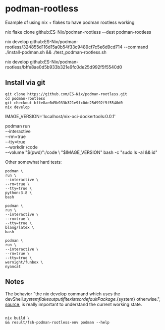 # podman-rootless
Example of using nix + flakes to have podman rootless working



nix flake clone github:ES-Nix/podman-rootless --dest podman-rootless

nix develop github:ES-Nix/podman-rootless/324855d116d15a0b54f33c9489cf7c5e6d9cd714 --command ./install-podman.sh && ./test_podman-rootless.sh

nix develop github:ES-Nix/podman-rootless/bffe8ae0d5b933b321e9fc0de25d992f5f5540d0


## Install via git

```
git clone https://github.com/ES-Nix/podman-rootless.git
cd podman-rootless
git checkout bffe8ae0d5b933b321e9fc0de25d992f5f5540d0
nix develop
```



IMAGE_VERSION='localhost/nix-oci-dockertools:0.0.1'

podman run \
--interactive \
--rm=true \
--tty=true \
--workdir /code \
--volume "$(pwd)":/code \
"$IMAGE_VERSION" bash -c "sudo ls -al && id"
 

Other somewhat hard tests:

```
podman \
run \
--interactive \
--rm=true \
--tty=true \
python:3.8 \
bash
```

```  
podman \
run \
--interactive \
--rm=true \
--tty=true \
blang/latex \
bash
```

```  
podman \
run \
--interactive \
--rm=true \
--tty=true \
wernight/funbox \
nyancat
```


## Notes

The behavior "the nix develop command which uses the devShell.${system} 
flake output if it exists or defaultPackage.${system} otherwise.", [source](https://github.com/NixOS/nix/issues/2854#issuecomment-673923349), 
is really important to understand the current working state.


## 



```
nix build \
&& result/fsh-podman-rootless-env podman --help
```

